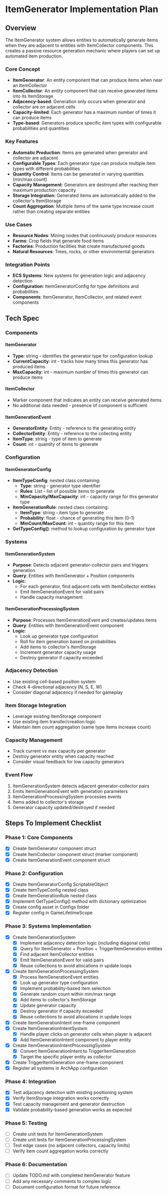 # ItemGenerator Implementation Plan

## Overview

The ItemGenerator system allows entities to automatically generate items when they are adjacent to entities with ItemCollector components. This creates a passive resource generation mechanic where players can set up automated item production.

### Core Concept
- **ItemGenerator**: An entity component that can produce items when near an ItemCollector
- **ItemCollector**: An entity component that can receive generated items into its ItemStorage
- **Adjacency-based**: Generation only occurs when generator and collector are on adjacent cells
- **Capacity-limited**: Each generator has a maximum number of times it can produce items
- **Type-based**: Generators produce specific item types with configurable probabilities and quantities

### Key Features
- **Automatic Production**: Items are generated when generator and collector are adjacent
- **Configurable Types**: Each generator type can produce multiple item types with different probabilities
- **Quantity Control**: Items can be generated in varying quantities (min/max count)
- **Capacity Management**: Generators are destroyed after reaching their maximum production capacity
- **Storage Integration**: Generated items are automatically added to the collector's ItemStorage
- **Count Aggregation**: Multiple items of the same type increase count rather than creating separate entities

### Use Cases
- **Resource Nodes**: Mining nodes that continuously produce resources
- **Farms**: Crop fields that generate food items
- **Factories**: Production facilities that create manufactured goods
- **Natural Resources**: Trees, rocks, or other environmental generators

### Integration Points
- **ECS Systems**: New systems for generation logic and adjacency detection
- **Configuration**: ItemGeneratorConfig for type definitions and probabilities
- **Components**: ItemGenerator, ItemCollector, and related event components

## Tech Spec

### Components

#### ItemGenerator
- **Type**: string - identifies the generator type for configuration lookup
- **CurrentCapacity**: int - tracks how many times this generator has produced items
- **MaxCapacity**: int - maximum number of times this generator can produce items

#### ItemCollector
- Marker component that indicates an entity can receive generated items
- No additional data needed - presence of component is sufficient

#### ItemGenerationEvent
- **GeneratorEntity**: Entity - reference to the generating entity
- **CollectorEntity**: Entity - reference to the collecting entity
- **ItemType**: string - type of item to generate
- **Count**: int - quantity of items to generate

### Configuration

#### ItemGeneratorConfig
- **ItemTypeConfig**: nested class containing:
  - **Type**: string - generator type identifier
  - **Rules**: List<ItemGenerationRule> - list of possible items to generate
  - **MinCapacity/MaxCapacity**: int - capacity range for this generator type
- **ItemGenerationRule**: nested class containing:
  - **ItemType**: string - item type to generate
  - **Probability**: float - chance of generating this item (0-1)
  - **MinCount/MaxCount**: int - quantity range for this item
- **GetTypeConfig()**: method to lookup configuration by generator type

### Systems

#### ItemGenerationSystem
- **Purpose**: Detects adjacent generator-collector pairs and triggers generation
- **Query**: Entities with ItemGenerator + Position components
- **Logic**: 
  - For each generator, find adjacent cells with ItemCollector entities
  - Emit ItemGenerationEvent for valid pairs
  - Handle capacity management

#### ItemGenerationProcessingSystem
- **Purpose**: Processes ItemGenerationEvent and creates/updates items
- **Query**: Entities with ItemGenerationEvent component
- **Logic**:
  - Look up generator type configuration
  - Roll for item generation based on probabilities
  - Add items to collector's ItemStorage
  - Increment generator capacity usage
  - Destroy generator if capacity exceeded

### Adjacency Detection
- Use existing cell-based position system
- Check 4-directional adjacency (N, S, E, W)
- Consider diagonal adjacency if needed for gameplay

### Item Storage Integration
- Leverage existing ItemStorage component
- Use existing item transfer/creation logic
- Maintain item count aggregation (same type items increase count)

### Capacity Management
- Track current vs max capacity per generator
- Destroy generator entity when capacity reached
- Consider visual feedback for low capacity generators

### Event Flow
1. ItemGenerationSystem detects adjacent generator-collector pairs
2. Emits ItemGenerationEvent with generation parameters
3. ItemGenerationProcessingSystem processes events
4. Items added to collector's storage
5. Generator capacity updated/destroyed if needed

## Steps To Implement Checklist

### Phase 1: Core Components
- [x] Create ItemGenerator component struct
- [x] Create ItemCollector component struct (marker component)
- [x] Create ItemGenerationEvent component struct

### Phase 2: Configuration
- [x] Create ItemGeneratorConfig ScriptableObject
- [x] Create ItemTypeConfig nested class
- [x] Create ItemGenerationRule nested class
- [x] Implement GetTypeConfig() method with dictionary optimization
- [x] Create config asset in Configs folder
- [x] Register config in GameLifetimeScope

### Phase 3: Systems Implementation
- [x] Create ItemGenerationSystem
  - [x] Implement adjacency detection logic (including diagonal cells)
  - [x] Query for ItemGenerator + Position + TriggerItemGeneration entities
  - [x] Find adjacent ItemCollector entities
  - [x] Emit ItemGenerationEvent for valid pairs
  - [x] Reuse collections to avoid allocations in update loops
- [x] Create ItemGenerationProcessingSystem
  - [x] Process ItemGenerationEvent entities
  - [x] Look up generator type configuration
  - [x] Implement probability-based item selection
  - [x] Generate random count within min/max range
  - [x] Add items to collector's ItemStorage
  - [x] Update generator capacity
  - [x] Destroy generator if capacity exceeded
  - [x] Reuse collections to avoid allocations in update loops
- [x] Create ItemGenerationIntent one-frame component
- [x] Create ItemGenerationIntentSystem
  - [x] Handle player clicks on generator cells when player is adjacent
  - [x] Add ItemGenerationIntent component to player entity
- [x] Create ItemGenerationIntentProcessingSystem
  - [x] Convert ItemGenerationIntent to TriggerItemGeneration
  - [x] Target the specific player entity as collector
- [x] Create TriggerItemGeneration one-frame component
- [x] Register all systems in ArchApp configuration

### Phase 4: Integration
- [x] Test adjacency detection with existing positioning system
- [x] Verify ItemStorage integration works correctly
- [x] Test capacity management and generator destruction
- [x] Validate probability-based generation works as expected

### Phase 5: Testing
- [ ] Create unit tests for ItemGenerationSystem
- [ ] Create unit tests for ItemGenerationProcessingSystem
- [ ] Test edge cases (no adjacent collectors, capacity limits)
- [ ] Verify item count aggregation works correctly

### Phase 6: Documentation
- [ ] Update TODO.md with completed ItemGenerator feature
- [ ] Add any necessary comments to complex logic
- [ ] Document configuration format for future reference 